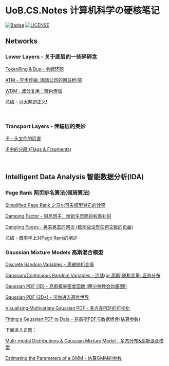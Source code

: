 # UoB.CS.Notes 计算机科学の硬核笔记

[![Badge](https://img.shields.io/badge/link-996.icu-%23FF4D5B.svg?style=flat-square)](https://996.icu/#/en_US)
[![LICENSE](https://img.shields.io/badge/license-Anti%20996-blue.svg?style=flat-square)](https://github.com/996icu/996.ICU/blob/master/LICENSE)


## Networks 
### Lower Layers - 关于底层的一些碎碎念
[TokenRing & Bus - 令牌环网](https://github.com/YiLiuNat/UoB.CS.Notes/blob/master/Networks/04.%20Lower%20Layers%20-%20%E5%85%B3%E4%BA%8E%E5%BA%95%E5%B1%82%E7%9A%84%E4%B8%80%E4%BA%9B%E7%A2%8E%E7%A2%8E%E5%BF%B5/09.%20TokenRing%20%26%20Bus%20-%20%E4%BB%A4%E7%89%8C%E7%8E%AF%E7%BD%91.md)

[ATM - 异步传输: 固话公司的回马枪(笑](https://github.com/YiLiuNat/UoB.CS.Notes/blob/master/Networks/04.%20Lower%20Layers%20-%20%E5%85%B3%E4%BA%8E%E5%BA%95%E5%B1%82%E7%9A%84%E4%B8%80%E4%BA%9B%E7%A2%8E%E7%A2%8E%E5%BF%B5/10.%20ATM%20-%20%E5%BC%82%E6%AD%A5%E4%BC%A0%E8%BE%93.md)

[WDM - 波分复用：辨色传信](https://github.com/YiLiuNat/LH-Networks.Notes/blob/master/Networks/04.%20Lower%20Layers%20-%20%E5%85%B3%E4%BA%8E%E5%BA%95%E5%B1%82%E7%9A%84%E4%B8%80%E4%BA%9B%E7%A2%8E%E7%A2%8E%E5%BF%B5/11.%20WDM%20-%20%E6%B3%A2%E5%88%86%E5%A4%8D%E7%94%A8%20%E4%B9%8B%E8%BE%A8%E8%89%B2%E4%BC%A0%E4%BF%A1.md)

[总结 - 以太网即正义!](https://github.com/YiLiuNat/UoB.CS.Notes/blob/master/Networks/04.%20Lower%20Layers%20-%20%E5%85%B3%E4%BA%8E%E5%BA%95%E5%B1%82%E7%9A%84%E4%B8%80%E4%BA%9B%E7%A2%8E%E7%A2%8E%E5%BF%B5/12.%20%E6%80%BB%E7%BB%93%20-%20%E4%BB%A5%E5%A4%AA%E7%BD%91%E5%8D%B3%E6%AD%A3%E4%B9%89!.md)

<br/>

### Transport Layers - 传输层的奥妙

[IP - 头文件的厉害](https://github.com/YiLiuNat/UoB.CS.Notes/blob/master/Networks/05.%20Transport%20Layers%20-%20%E4%BC%A0%E8%BE%93%E5%B1%82%E7%9A%84%E5%A5%A5%E5%A6%99/01.%20IP%EF%BC%8C%E5%A6%99%E4%B8%8D%E5%8F%AF%E8%A8%80.md)

[IP中的分段 (Flags & Fragments)](https://github.com/YiLiuNat/UoB.CS.Notes/blob/master/Networks/05.%20Transport%20Layers%20-%20%E4%BC%A0%E8%BE%93%E5%B1%82%E7%9A%84%E5%A5%A5%E5%A6%99/02.%20IP%E4%B8%AD%E7%9A%84%E5%88%86%E6%AE%B5Flags%26Fragments.md)

<br/>

## Intelligent Data Analysis 智能数据分析(IDA)
### Page Rank 网页排名算法(佩琦算法)


[Simplified Page Rank 之马尔可夫模型对它的诠释](https://github.com/YiLiuNat/UoB.CS.Notes/blob/master/IDA/01.%20Simplified%20Page%20Rank.md)

[Damping Factor - 阻尼因子：给新生页面的权重补偿](https://github.com/YiLiuNat/UoB.CS.Notes/blob/master/IDA/02.%20Damping%20Factor.md)

[Dangling Pages - 晃来晃去的网页 (致那些没有任何文献的页面)](https://github.com/YiLiuNat/UoB.CS.Notes/blob/master/IDA/03.%20Dangling%20Pages.md)

[总结 - 概率学上对Page Rank的阐述](https://github.com/YiLiuNat/UoB.CS.Notes/blob/master/IDA/04.%20summary.md)

### Gaussian Mixture Models 高斯混合模型

[Discrete Random Variables - 离散随机变量](https://github.com/YiLiuNat/UoB.CS.Notes/blob/master/IDA/05.%20Discrete%20Random%20Variables.md)

[Gaussian/Continuous Random Variables - 连续(or 高斯)随机变量: 正态分布](https://github.com/YiLiuNat/UoB.CS.Notes/blob/master/IDA/06.%20Gaussian%20Random%20Variables.md)

[Gaussian PDF (1D) - 高斯概率密度函数 (两分钟教会你画图!)](https://github.com/YiLiuNat/UoB.CS.Notes/blob/master/IDA/07.%20PDF.md)

[Gaussian PDF (2D+) - 带你进入高维世界](https://github.com/YiLiuNat/UoB.CS.Notes/blob/master/IDA/08.%20PDF2D.md)

[Visualising Multivariate Gaussian PDF - 多方差PDF的可视化](https://github.com/YiLiuNat/UoB.CS.Notes/blob/master/IDA/08.%20visualising.md)

[Fitting a Gaussian PDF to Data - 将高斯PDF与数据组合(估算参数)](./IDA/09.%20fitData.md)

下面进入正题：

[Multi-modal Distributions & Gaussian Mixture Model - 多态分布&高斯混合模型](./IDA/10.%20MultiModal.md)

[Estimating the Parameters of a GMM - 估算GMM的参数](./IDA/11.%20EstimatingGMMpar.md)